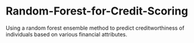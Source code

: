 # Random-Forest-for-Credit-Scoring
Using a random forest ensemble method to predict creditworthiness of individuals based on various financial attributes.
